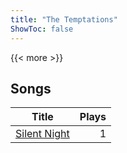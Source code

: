 ```yaml
---
title: "The Temptations"
ShowToc: false
---
```


{{< more >}}

## Songs
Title | Plays 
----- | -----: 
[Silent Night](/songs/silent-night) | 1

